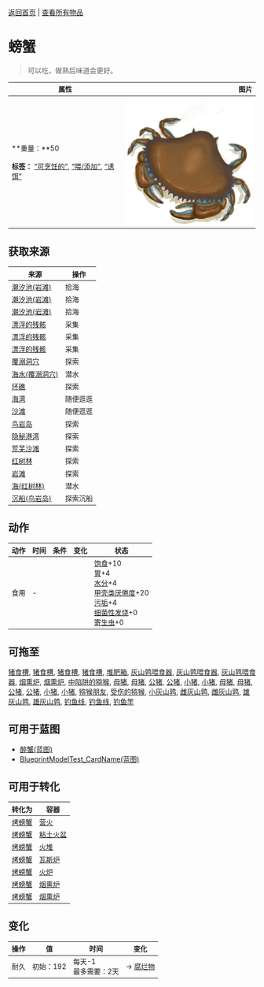 [返回首页](index.md)   |  [查看所有物品](object.md)
# 螃蟹  
> 可以吃，做熟后味道会更好。  
  
  属性  |   图片   
 ----  |  ----:   
 **重量：**50<br><br>**标签：**	[“可烹饪的”](tag_Cookable.md), [“喂/添加”](tag_Feed.md), [“诱饵”](tag_Bait.md)  |  ![](Sprite/Crab.png)   
  
## 获取来源  
来源  |  操作  
----  |  ----  
[潮汐池(岩滩)](TidePool.md)  |  拾海  
[潮汐池(岩滩)](TidePool.md)  |  拾海  
[潮汐池(岩滩)](TidePool.md)  |  拾海  
[漂浮的残骸](FloatingDebris.md)  |  采集  
[漂浮的残骸](FloatingDebris.md)  |  采集  
[漂浮的残骸](FloatingDebris.md)  |  采集  
[覆溺洞穴](FloodedChamber.md)  |  探索  
[海水(覆溺洞穴)](Sea_Cave.md)  |  潜水  
[环礁](Atoll.md)  |  探索  
[海湾](Bay.md)  |  随便逛逛  
[沙滩](Beach.md)  |  随便逛逛  
[鸟岩岛](BirdRock.md)  |  探索  
[隐秘港湾](Cove.md)  |  探索  
[荒芜沙滩](DesolateBeach.md)  |  探索  
[红树林](Mangroves.md)  |  探索  
[岩滩](Rocks.md)  |  探索  
[海(红树林)](Sea_Mangroves.md)  |  潜水  
[沉船(鸟岩岛)](Shipwreck.md)  |  探索沉船  
## 动作  
动作  |  时间  |  条件  |  变化  |  状态  
----  |  ----  |  ----  |  ----  |  ----  
食用  |  -  |    |    |  [饱食](Satiation.md)+10<br>[胃](Stomach.md)+4<br>[水分](Hydration.md)+4<br>[甲壳类<nobr>厌倦度</nobr>](SaturationCrustaceans.md)+20<br>[污垢](Filth.md)+4<br>[细菌性发烧](BacteriaFever.md)+0<br>[寄生虫](Parasites.md)+0  
## 可拖至  
[猪食槽](BoarFeeder.md), [猪食槽](BoarFeeder.md), [猪食槽](BoarFeederEmpty.md), [猪食槽](BoarFeederEmpty.md), [堆肥箱](CompostBin.md), [灰山鹑喂食器](PartridgeFeeder.md), [灰山鹑喂食器](PartridgeFeeder.md), [灰山鹑喂食器](PartridgeFeederEmpty.md), [烟熏炉](Smoker.md), [烟熏炉](SmokerPlastic.md), [中陷阱的猕猴](CageTrapMacaque.md), [母猪](BoarEnclosureFemale.md), [母猪](BoarEnclosureFemale.md), [公猪](BoarEnclosureMale.md), [公猪](BoarEnclosureMale.md), [小猪](BoarEnclosurePiglet.md), [小猪](BoarEnclosurePiglet.md), [母猪](BoarTiedFemale.md), [母猪](BoarTiedFemale.md), [公猪](BoarTiedMale.md), [公猪](BoarTiedMale.md), [小猪](BoarTiedPiglet.md), [小猪](BoarTiedPiglet.md), [猕猴朋友](MacaqueFriend.md), [受伤的猕猴](MacaqueWounded.md), [小灰山鹑](PartridgeChick.md), [雌灰山鹑](PartridgeFemaleEnclosure.md), [雌灰山鹑](PartridgeFemaleLive.md), [雄灰山鹑](PartridgeMaleEnclosure.md), [雄灰山鹑](PartridgeMaleLive.md), [钓鱼线](FishingLine.md), [钓鱼线](FishingLineRustic.md), [钓鱼竿](FishingRod.md)  
## 可用于蓝图  
- [醉蟹(蓝图)](Bp_DrunkenCrab.md)  
- [BlueprintModelTest_CardName(蓝图)](BlueprintModelTest.md)  
  
  
## 可用于转化  
转化为  |  容器  
----  |  ----  
[烤螃蟹](CrabCooked.md)  |  [营火](Campfire.md)  
[烤螃蟹](CrabCooked.md)  |  [粘土火盆](ClayFirePit.md)  
[烤螃蟹](CrabCooked.md)  |  [火堆](Fire.md)  
[烤螃蟹](CrabCooked.md)  |  [瓦斯炉](GasCookerOn.md)  
[烤螃蟹](CrabCooked.md)  |  [火炉](Stove.md)  
[烤螃蟹](CrabCooked.md)  |  [烟熏炉](Smoker.md)  
[烤螃蟹](CrabCooked.md)  |  [烟熏炉](SmokerPlastic.md)  
## 变化  
操作  |  值  |  时间  |  变化  
----  |  ----  |  ----  |  ----  
耐久  |  初始：192  |  每天-1<br>最多需要：2天  |  → [腐烂物](RottenRemains.md)  
